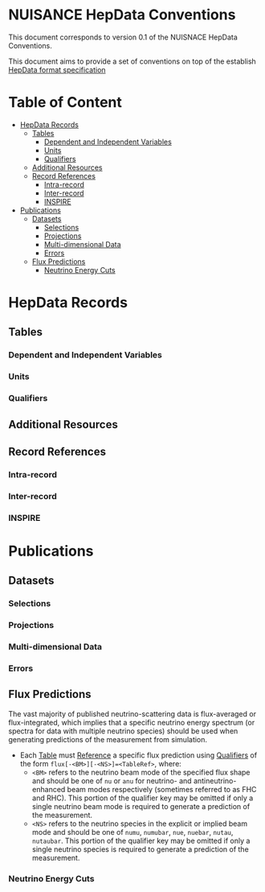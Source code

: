 # NUISANCE HepData Conventions

This document corresponds to version 0.1 of the NUISNACE HepData Conventions.

This document aims to provide a set of conventions on top of the establish [HepData format specification]()

# Table of Content

+ [HepData Records](#hepdata-records)
  - [Tables](#Tables)
    * [Dependent and Independent Variables](#dependent-and-independent-variables)
    * [Units](#units)
    * [Qualifiers](#qualifiers)
  - [Additional Resources](#additional-resources)
  - [Record References](#record-references)
    * [Intra-record](#intra-record)
    * [Inter-record](#inter-record)
    * [INSPIRE](#inspire)
+ [Publications](#publications)
  - [Datasets](#datasets)
    * [Selections](#selections)
    * [Projections](#projections)
    * [Multi-dimensional Data](#multi-dimensional-data)
    * [Errors](#errors)
  - [Flux Predictions](#flux-predictions)
    * [Neutrino Energy Cuts](#neutrino-energy-cuts)

# HepData Records

## Tables

### Dependent and Independent Variables

### Units

### Qualifiers

## Additional Resources

## Record References

### Intra-record

### Inter-record

### INSPIRE

# Publications

## Datasets

### Selections

### Projections

### Multi-dimensional Data

### Errors

## Flux Predictions

The vast majority of published neutrino-scattering data is flux-averaged or flux-integrated, which implies that a specific neutrino energy spectrum (or spectra for data with multiple neutrino species) should be used when generating predictions of the measurement from simulation. 

* Each [Table](#tables) must [Reference](#record-references) a specific flux prediction using [Qualifiers](#qualifiers) of the form `flux[-<BM>][-<NS>]=<TableRef>`, where: 
  * `<BM>` refers to the neutrino beam mode of the specified flux shape and should be one of `nu` or `anu` for neutrino- and antineutrino-enhanced beam modes respectively (sometimes referred to as FHC and RHC). This portion of the qualifier key may be omitted if only a single neutrino beam mode is required to generate a prediction of the measurement.
  * `<NS>` refers to the neutrino species in the explicit or implied beam mode and should be one of `numu`, `numubar`, `nue`, `nuebar`, `nutau`, `nutaubar`. This portion of the qualifier key may be omitted if only a single neutrino species is required to generate a prediction of the measurement.

### Neutrino Energy Cuts

